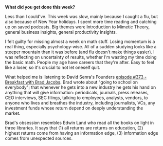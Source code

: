 **What did you get done this week?**

Less than I could've. This week was slow, mainly because I caught a flu, but also because of New Year holidays. I spent more time reading and catching up on saved podcasts. Big themes were Introduction to Mimetic Theory, general business insights, general productivity insights. 

I felt guilty for missing almost a week on math stuff. Losing momentum is a real thing, especially psychology-wise. All of a sudden studying looks like a steeper mountain than it was before (and flu doesn't make things easier). I was reflecting on uncertainty of results, whether I'm wasting my time doing the basic math. People my age have careers that they're after. Easy to feel like a loser, so it's crucial to not let oneself quit. 

What helped me is listening to David Senra's Founders [episode #373 - Breakfast with Brad Jacobs](https://www.founderspodcast.com/episodes/373-breakfast-with-brad-jacobs-how-to-make-a-few-billion-dollars). Brad wrote about "going to school on everybody"; that whenever he gets into a new industry he gets his hand on anything that will give information: periodicals, journals, press releases, CEO interviews, SEC filings, talking to employees, analysts, vendors, to anyone who lives and breathes the industry, including journalists, VCs, any investment funds whose return depend on deeply understanding the market. 

Brad's obsession resembles Edwin Land who read all the books on light in three libraries. It says that (1) all returns are returns on education, (2) highest returns come from having an information edge, (3) information edge comes from unexpected sources.
